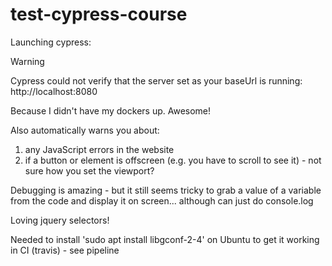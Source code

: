 # test-cypress-course

Launching cypress:

 Warning

Cypress could not verify that the server set as your baseUrl is running: http://localhost:8080

Because I didn't have my dockers up. Awesome!

Also automatically warns you about:

1. any JavaScript errors in the website
2. if a button or element is offscreen (e.g. you have to scroll to see it) - not sure how you set the viewport?

Debugging is amazing - but it still seems tricky to grab a value of a variable from the code and display it on screen... although can just do console.log

Loving jquery selectors!

Needed to install 'sudo apt install libgconf-2-4' on Ubuntu to get it working in CI (travis) - see pipeline